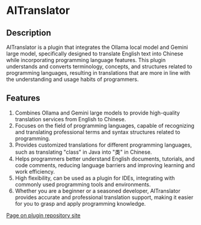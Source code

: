 # AITranslator
<!-- Plugin description -->
## Description
AITranslator is a plugin that integrates the Ollama local model and Gemini large model, specifically designed to translate English text into Chinese while incorporating programming language features. This plugin understands and converts terminology, concepts, and structures related to programming languages, resulting in translations that are more in line with the understanding and usage habits of programmers.
## Features
1. Combines Ollama and Gemini large models to provide high-quality translation services from English to Chinese.
2. Focuses on the field of programming languages, capable of recognizing and translating professional terms and syntax structures related to programming.
3. Provides customized translations for different programming languages, such as translating "class" in Java into "类" in Chinese.
4. Helps programmers better understand English documents, tutorials, and code comments, reducing language barriers and improving learning and work efficiency.
5. High flexibility, can be used as a plugin for IDEs, integrating with commonly used programming tools and environments.
6. Whether you are a beginner or a seasoned developer, AITranslator provides accurate and professional translation support, making it easier for you to grasp and apply programming knowledge.
<!-- Plugin description end -->
[Page on plugin repository site](https://plugins.jetbrains.com/plugin/23993-aitranslate)

